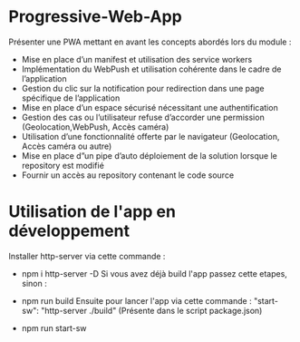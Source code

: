 # Progressive-Web-App

Présenter une PWA mettant en avant les concepts abordés lors du module :

- Mise en place d’un manifest et utilisation des service workers
- Implémentation du WebPush et utilisation cohérente dans le cadre de l’application
- Gestion du clic sur la notification pour redirection dans une page spécifique de l’application
- Mise en place d’un espace sécurisé nécessitant une authentification
- Gestion des cas ou l’utilisateur refuse d’accorder une permission (Geolocation,WebPush, Accès caméra)
- Utilisation d’une fonctionnalité offerte par le navigateur (Geolocation, Accès caméra ou autre)
- Mise en place d”un pipe d’auto déploiement de la solution lorsque le repository est modifié
- Fournir un accès au repository contenant le code source

# Utilisation de l'app en développement

Installer http-server via cette commande :
- npm i http-server -D
Si vous avez déjà build l'app passez cette etapes, sinon :
- npm run build
Ensuite pour lancer l'app via cette commande :
"start-sw": "http-server ./build" (Présente dans le script package.json)

- npm run start-sw